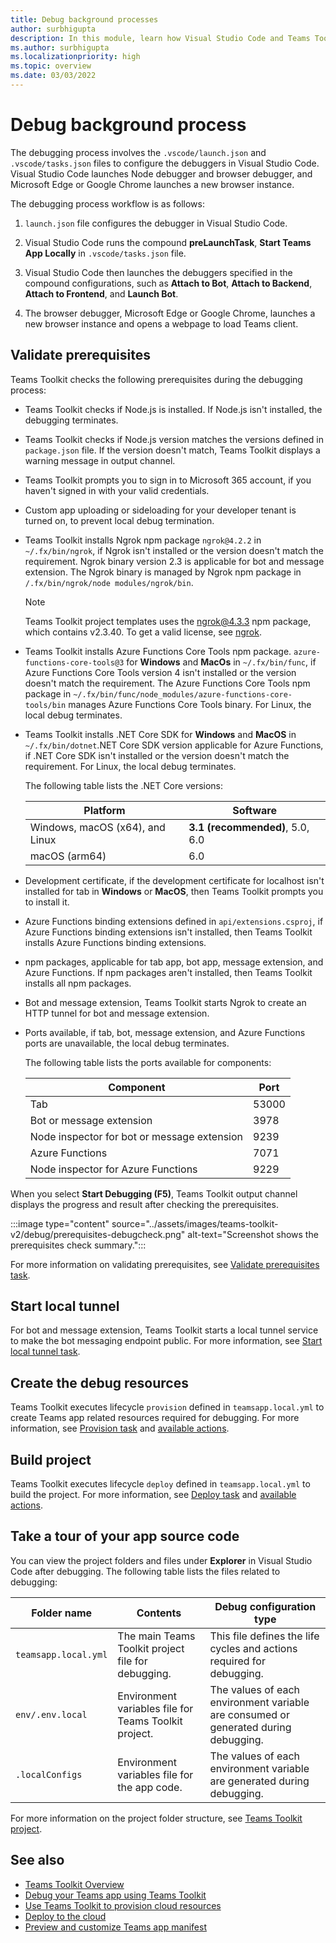 ```yaml
---
title: Debug background processes
author: surbhigupta
description: In this module, learn how Visual Studio Code and Teams Toolkit work during debugging process. Also learn how to register and configure your Teams app.
ms.author: surbhigupta
ms.localizationpriority: high
ms.topic: overview
ms.date: 03/03/2022
---
```


# Debug background process

The debugging process involves the `.vscode/launch.json` and `.vscode/tasks.json` files to configure the debuggers in Visual Studio Code. Visual Studio Code launches Node debugger and browser debugger, and Microsoft Edge or Google Chrome launches a new browser instance.

The debugging process workflow is as follows:

1. `launch.json` file configures the debugger in Visual Studio Code.

2. Visual Studio Code runs the compound **preLaunchTask**, **Start Teams App Locally** in `.vscode/tasks.json` file.

3. Visual Studio Code then launches the debuggers specified in the compound configurations, such as **Attach to Bot**, **Attach to Backend**, **Attach to Frontend**, and **Launch Bot**.

4. The browser debugger, Microsoft Edge or Google Chrome, launches a new browser instance and opens a webpage to load Teams client.

## Validate prerequisites

Teams Toolkit checks the following prerequisites during the debugging process:

* Teams Toolkit checks if Node.js is installed. If Node.js isn't installed, the debugging terminates.
* Teams Toolkit checks if Node.js version matches the versions defined in `package.json` file. If the version doesn't match, Teams Toolkit displays a warning message in output channel.
* Teams Toolkit prompts you to sign in to Microsoft 365 account, if you haven't signed in with your valid credentials.
* Custom app uploading or sideloading for your developer tenant is turned on, to prevent local debug termination.
* Teams Toolkit installs Ngrok npm package `ngrok@4.2.2` in `~/.fx/bin/ngrok`, if Ngrok isn't installed or the version doesn't match the requirement. Ngrok binary version 2.3 is applicable for bot and message extension. The Ngrok binary is managed by Ngrok npm package in `/.fx/bin/ngrok/node modules/ngrok/bin`.

  > [!NOTE]
  > Teams Toolkit project templates uses the ngrok@4.3.3 npm package, which contains v2.3.40. To get a valid license, see [ngrok](https://ngrok.com/).

* Teams Toolkit installs Azure Functions Core Tools npm package. `azure-functions-core-tools@3` for **Windows** and **MacOs** in  `~/.fx/bin/func`, if Azure Functions Core Tools version 4 isn't installed or the version doesn't match the requirement. The Azure Functions Core Tools npm package in `~/.fx/bin/func/node_modules/azure-functions-core-tools/bin` manages Azure Functions Core Tools binary. For Linux, the local debug terminates.
* Teams Toolkit installs .NET Core SDK for **Windows** and **MacOS** in `~/.fx/bin/dotnet`.NET Core SDK version applicable for Azure Functions, if .NET Core SDK isn't installed or the version doesn't match the requirement. For Linux, the local debug terminates.

  The following table lists the .NET Core versions:

  | Platform  | Software|
  | --- | --- |
  |Windows, macOS (x64), and Linux | **3.1 (recommended)**, 5.0, 6.0 |
  |macOS (arm64) |6.0 |

* Development certificate, if the development certificate for localhost isn't installed for tab in **Windows** or **MacOS**, then Teams Toolkit prompts you to install it.
* Azure Functions binding extensions defined in `api/extensions.csproj`, if Azure Functions binding extensions isn't installed, then Teams Toolkit installs Azure Functions binding extensions.
* npm packages, applicable for tab app, bot app, message extension, and Azure Functions. If npm packages aren't installed, then Teams Toolkit installs all npm packages.
* Bot and message extension, Teams Toolkit starts Ngrok to create an HTTP tunnel for bot and message extension.
* Ports available, if tab, bot, message extension, and Azure Functions ports are unavailable, the local debug terminates.

  The following table lists the ports available for components:

  | Component  | Port |
  | --- | --- |
  | Tab | 53000 |
  | Bot or message extension | 3978 |
  | Node inspector for bot or message extension | 9239 |
  | Azure Functions | 7071 |
  | Node inspector for Azure Functions | 9229 |

<!-- The following table lists the limitations if the required software is unavailable for debugging:

|Project type|Installation| Limitation|
|----------|--------------------------------|-----|
|Tab without Azure functions | Node.js LTS versions 10, 12, **14 (recommended)**, 16 | The local debug terminates, if Node.js isn't installed or the version doesn't match the requirement.|
|Tab with Azure functions | Node.js LTS versions 10, 12, **14 (recommended)** |The local debug terminates, if Node.js isn't installed or the version doesn't match the requirement.|
|Bot | Node.js LTS versions 10, 12, **14 (recommended)**, 16|The local debug terminates, if Node.js isn't installed or the version doesn't match the requirement.|
|Message extension | Node.js LTS versions 10, 12, **14 (recommended)**, 16 |The local debug terminates, if Node.js isn't installed or the version doesn't match the requirement.|
|Sign-in to Microsoft 365 account | Microsoft 365 credentials |Teams Toolkit prompts you to sign-in to Microsoft 365 account, if you haven't signed in. |
|Bot, message extension | Ngrok version 2.3| • If Ngrok isn't installed or the version doesn't match the requirement, the Teams Toolkit installs Ngrok NPM package `ngrok@4.2.2` in `~/.fx/bin/ngrok`. </br> • The Ngrok binary is managed by Ngrok NPM package in `/.fx/bin/ngrok/node modules/ngrok/bin`.|
|Azure functions | Azure Functions Core Tools version 3| • If Azure Functions Core Tools isn't installed or the version doesn't match the requirement, the Teams Toolkit installs Azure Functions Core Tools NPM package, azure-functions-core-tools@3 for **Windows** and for **macOs** in  `~/.fx/bin/func`. </br> • The Azure Functions Core Tools NPM package in `~/.fx/bin/func/node_modules/azure-functions-core-tools/bin` manages Azure Functions Core Tools binary. For Linux, the local debug terminates.|
|Azure functions |.NET Core SDK version|• If .NET Core SDK isn't installed or the version  doesn't match the requirement, the Toolkit installs .NET Core SDK for Windows and macOS in `~/.fx/bin/dotnet`.</br> • For Linux, the local debug terminates.|
|Azure functions | Azure functions binding extensions defined in `api/extensions.csproj`| If Azure functions binding extensions isn't installed, the Toolkit installs Azure functions binding extensions.|
|NPM packages| NPM packages for tab app, bot app, message extension app, and Azure functions|If NPM isn't installed, the Toolkit installs all NPM packages.|
|Bot and message extension | Ngrok |Toolkit starts Ngrok to create a HTTP tunnel for bot and message extension. |

> [!NOTE]
> If tab, bot, message extension, and Azure functions ports are unavailable, the local debug terminates.

Use the following .NET Core versions:

| Platform  | Software|
| --- | --- |
|Windows, macOs (x64), Linux | **3.1 (recommended)**, 5.0, 6.0 |
|macOs (arm64) |6.0 |

> [!NOTE]
> If the development certificate for localhost isn't installed for tab in Windows or MacOS, the Teams Toolkit prompts you to install it.</br> -->

When you select **Start Debugging (F5)**, Teams Toolkit output channel displays the progress and result after checking the prerequisites.

:::image type="content" source="../assets/images/teams-toolkit-v2/debug/prerequisites-debugcheck.png" alt-text="Screenshot shows the prerequisites check summary.":::

For more information on validating prerequisites, see [Validate prerequisites task](https://aka.ms/teamsfx-tasks/check-prerequisites).

## Start local tunnel

For bot and message extension, Teams Toolkit starts a local tunnel service to make the bot messaging endpoint public. For more information, see [Start local tunnel task](https://aka.ms/teamsfx-tasks/local-tunnel).

## Create the debug resources

Teams Toolkit executes lifecycle `provision` defined in `teamsapp.local.yml` to create Teams app related resources required for debugging. For more information, see [Provision task](https://aka.ms/teamsfx-tasks/provision) and [available actions](https://aka.ms/teamsfx-actions).

## Build project

Teams Toolkit executes lifecycle `deploy` defined in `teamsapp.local.yml` to build the project. For more information, see [Deploy task](https://aka.ms/teamsfx-tasks/deploy) and [available actions](https://aka.ms/teamsfx-actions).

## Take a tour of your app source code

You can view the project folders and files under **Explorer** in Visual Studio Code after debugging. The following table lists the files related to debugging:

| Folder name| Contents| Debug configuration type |
| --- | --- | --- |
|  `teamsapp.local.yml` | The main Teams Toolkit project file for debugging. | This file defines the life cycles and actions required for debugging. |
|  `env/.env.local` | Environment variables file for Teams Toolkit project. | The values of each environment variable are consumed or generated during debugging. |
| `.localConfigs` | Environment variables file for the app code. | The values of each environment variable are generated during debugging. |

For more information on the project folder structure, see [Teams Toolkit project](https://aka.ms/teamsfx-v5.0-guide#teams-toolkit-project).

## See also

* [Teams Toolkit Overview](teams-toolkit-fundamentals.md)
* [Debug your Teams app using Teams Toolkit](debug-local.md)
* [Use Teams Toolkit to provision cloud resources](provision.md)
* [Deploy to the cloud](deploy.md)
* [Preview and customize Teams app manifest](TeamsFx-preview-and-customize-app-manifest.md)
